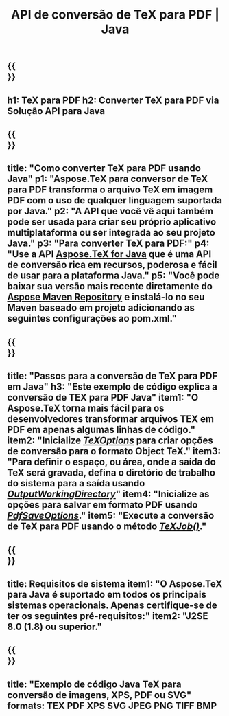 ﻿---
translation: true
template: /_templates/_conversion-child-java.md
title: API de conversão de TeX para PDF | Java
description: Funcionalidade de conversão de TeX para PDF. Integre esta biblioteca Java local em seu projeto ou use aplicativos multiplataforma para converter TeX em PDF.
keywords: tex para pdf api jpeg, tex2pdf integrar
url: /java/conversion/tex-to-pdf/
family: tex
platformtag: java
feature: conversion
informat: TEX
outformat: PDF
otherformats: BMP PNG JPEG TIFF XPS SVG
---


{{<section banner>}}
---
h1: TeX para PDF
h2: Converter TeX para PDF via Solução API para Java
---

{{<section overview>}}
---
title: "Como converter TeX para PDF usando Java"
p1: "Aspose.TeX para conversor de TeX para PDF transforma o arquivo TeX em imagem PDF com o uso de qualquer linguagem suportada por Java."
p2: "A API que você vê aqui também pode ser usada para criar seu próprio aplicativo multiplataforma ou ser integrada ao seu projeto Java."
p3: "Para converter TeX para PDF:"
p4: "Use a API [Aspose.TeX for Java](https://products.aspose.com/tex/java) que é uma API de conversão rica em recursos, poderosa e fácil de usar para a plataforma Java."
p5: "Você pode baixar sua versão mais recente diretamente do [Aspose Maven Repository](https://repository.aspose.com/tex/) e instalá-lo no seu Maven baseado em projeto adicionando as seguintes configurações ao pom.xml."
---

{{<section feature1>}}
---
title: "Passos para a conversão de TeX para PDF em Java"
h3: "Este exemplo de código explica a conversão de TEX para PDF Java"
item1: "O Aspose.TeX torna mais fácil para os desenvolvedores transformar arquivos TEX em PDF em apenas algumas linhas de código."
item2: "Inicialize [*TeXOptions*](https://reference.aspose.com/tex/java/com.aspose.tex/TeXOptions) para criar opções de conversão para o formato Object TeX."
item3: "Para definir o espaço, ou área, onde a saída do TeX será gravada, defina o diretório de trabalho do sistema para a saída usando [*OutputWorkingDirectory*](https://reference.aspose.com/tex/java/com.aspose.tex/TeXOptions#getOutputWorkingDirectory--)"
item4: "Inicialize as opções para salvar em formato PDF usando [*PdfSaveOptions*](https://reference.aspose.com/tex/java/com.aspose.tex.rendering/PdfSaveOptions)."
item5: "Execute a conversão de TeX para PDF usando o método [*TeXJob()*](https://reference.aspose.com/tex/java/com.aspose.tex/TeXJob)."
---

{{<section feature2>}}
---
title: Requisitos de sistema
item1: "O Aspose.TeX para Java é suportado em todos os principais sistemas operacionais. Apenas certifique-se de ter os seguintes pré-requisitos:"
item2: "J2SE 8.0 (1.8) ou superior."
---

{{<section widget>}}
---
title: "Exemplo de código Java TeX para conversão de imagens, XPS, PDF ou SVG"
formats: TEX PDF XPS SVG JPEG PNG TIFF BMP
---